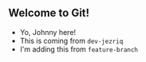 ## Welcome to Git!

- Yo, Johnny here!
- This is coming from `dev-jezriq`
- I'm adding this from `feature-branch`